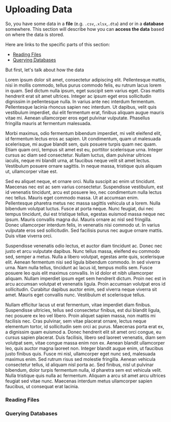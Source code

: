 # Uploading Data

So, you have some data in a __file__ (e.g. `.csv`,`.xlsx`,`.dta`) and or in a __database__ somewhere.  This section will describe how you can __access the data__ based on where the data is stored.

Here are links to the specific parts of this section:
- <a href="#files">Reading Files</a>
- <a href="#dbs">Querying Databases</a>



But first, let's talk about how the data

Lorem ipsum dolor sit amet, consectetur adipiscing elit. Pellentesque mattis, nisi in mollis commodo, tellus purus commodo felis, eu rutrum lacus lorem in quam. Sed dictum nulla ipsum, eget suscipit sem varius eget. Cras mattis hendrerit erat sit amet ultrices. Integer ac ipsum eget eros sollicitudin dignissim in pellentesque nulla. In varius ante nec interdum fermentum. Pellentesque lacinia rhoncus sapien nec interdum. Ut dapibus, velit quis vestibulum imperdiet, dui elit fermentum erat, finibus aliquam augue mauris vitae mi. Aenean ullamcorper eros eget pulvinar vulputate. Phasellus fringilla mauris at fermentum malesuada.

Morbi maximus, odio fermentum bibendum imperdiet, mi velit eleifend elit, id fermentum lectus eros ac sapien. Ut condimentum, quam ut malesuada scelerisque, mi augue blandit sem, quis posuere turpis quam nec quam. Etiam quam orci, tempus sit amet est eu, porttitor scelerisque urna. Integer cursus ac diam sed consectetur. Nullam luctus, diam pulvinar ultrices iaculis, neque mi blandit urna, at faucibus neque velit sit amet lectus. Vestibulum posuere ornare sagittis. In neque massa, tristique quis aliquam ut, ullamcorper vitae est.

Sed eu aliquet neque, et ornare orci. Nulla suscipit ac enim ut tincidunt. Maecenas nec est ac sem varius consectetur. Suspendisse vestibulum, est id venenatis tincidunt, arcu est posuere leo, nec condimentum nulla lectus nec tellus. Mauris eget commodo massa. Ut at accumsan enim. Pellentesque pharetra metus nec massa sagittis vehicula ut a lorem. Nulla bibendum volutpat luctus. Fusce at porta neque. Nunc feugiat, dui nec tempus tincidunt, dui est tristique tellus, egestas euismod massa neque nec ipsum. Mauris convallis magna dui. Mauris ornare ac nisl sed fringilla. Donec ullamcorper interdum felis, in venenatis nisi commodo ut. In varius vulputate eros sed sollicitudin. Sed facilisis purus nec augue ornare mattis. Duis vitae viverra orci.

Suspendisse venenatis odio lectus, et auctor diam tincidunt ac. Donec nec justo et arcu vulputate dapibus. Nunc tellus massa, eleifend eu commodo sed, semper a metus. Nulla a libero volutpat, egestas ante quis, scelerisque elit. Aenean fermentum nisi sed ligula bibendum commodo. In sed viverra urna. Nam nulla tellus, tincidunt ac lacus id, tempus mollis sem. Fusce posuere leo quis elit maximus convallis. In id dolor et nibh ullamcorper aliquam. Nullam imperdiet ipsum eget sem hendrerit dictum. Proin nec est in arcu accumsan volutpat et venenatis ligula. Proin accumsan volutpat eros id sollicitudin. Curabitur dapibus auctor enim, sed viverra neque viverra sit amet. Mauris eget convallis nunc. Vestibulum et scelerisque tellus.

Nullam efficitur lacus ut erat fermentum, vitae imperdiet diam finibus. Suspendisse ultricies, tellus sed consectetur finibus, est dui blandit ligula, nec posuere ex leo vel libero. Proin aliquet sapien massa, non mattis mi facilisis nec. Cras pulvinar, sem vitae placerat ornare, lectus neque elementum tortor, id sollicitudin sem orci ac purus. Maecenas porta erat ex, a dignissim quam euismod a. Donec hendrerit elit sit amet orci congue, eu cursus sapien placerat. Duis facilisis, libero sed laoreet venenatis, diam sem volutpat sem, vitae congue massa enim non ex. Aenean blandit ullamcorper leo, quis auctor magna laoreet non. Integer blandit augue enim, ut faucibus justo finibus quis. Fusce mi nisl, ullamcorper eget nunc sed, malesuada maximus enim. Sed rutrum risus sed molestie fringilla. Aenean vehicula consectetur tellus, id aliquam nisl porta ac. Sed finibus, nisl ut pulvinar bibendum, dolor turpis fermentum nulla, id pharetra sem est vehicula velit. Nulla tristique quis nulla ac fermentum. Aliquam a arcu sit amet arcu ultrices feugiat sed vitae nunc. Maecenas interdum metus ullamcorper sapien faucibus, ut consequat erat lacinia.


### <a name="files">Reading Files</a>


### <a name="dbs">Querying Databases</a>
